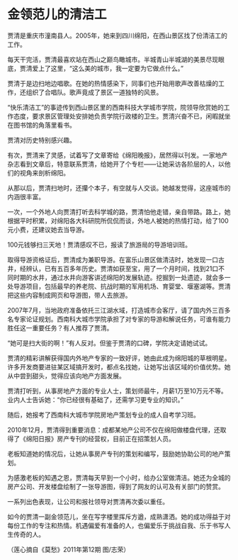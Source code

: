 # 金领范儿的清洁工

贾清是重庆市潼南县人。2005年，她来到四川绵阳，在西山景区找了份清洁工的工作。 

每天干完活，贾清最喜欢站在西山之巅鸟瞰城市。半城青山半城湖的美景尽现眼底，贾清爱上了这里，“这么美的城市，我一定要为它做点什么。” 

贾清于是边扫地边唱歌。在她的热情感染下，同事们也开始用歌声改善枯燥的工作，还组织了合唱队。歌声竟成了景区一道独特的风景。 

“快乐清洁工”的事迹传到西山景区里的西南科技大学城市学院，院领导欣赏她的工作态度，要求景区管理处安排她负责学院行政楼的卫生。贾清兴奋不已，闲暇就坐在图书馆的角落里看书。 

贾清对历史特别感兴趣。 

有次，贾清来了灵感，试着写了文章寄给《绵阳晚报》，居然得以刊发。一家地产杂志看到文章后，特意联系贾清，给她开了个专栏——让她采访各阶层的人，以他们的视角来剖析绵阳。 

从那以后，贾清扫地时，还攥个本子，有空就与人交谈。她越发觉得，这座城市的内涵很丰富。 

一次，一个外地人向贾清打听去科学城的路，贾清怕他走错，亲自带路。路上，她根据平时积累，对绵阳各大科研院所侃侃而谈，外地人被她的热情打动，给了100元小费，还建议她去当导游。 

100元钱够扫三天地！贾清感叹不已，报读了旅游局的导游培训班。 

取得导游资格证后，贾清成为兼职导游。在富乐山景区做清洁时，她发现一口古井，经辨认，已有五百多年历史。贾清如获至宝，用了一个月时间，找到21口不同时期的水井，通过水井向游客讲述绵阳的发展轨迹。挖掘到一处遗迹，就会多一处导游项目，包括最早的养老院、抗战时期的军用机场、育婴堂、堰塞湖等。贾清把这些内容制成网页和导游图，带人去旅游。 

2007年7月，当地政府准备依托三江湖水域，打造城市会客厅，请了国内外三百多名专家论证规划。西南科大城市学院承担了对专家的导游和解说任务，可谁有能力胜任这一重要任务？有人推荐了贾清。 

“她可是扫大街的啊！”有人反对。但鉴于贾清的口碑，学院决定请她试试。 

贾清的精彩讲解获得国内外地产专家的一致好评，她由此成为绵阳城的草根明星。许多开发商要进驻某区域搞开发时，都点名找她，让她写出该区域的价值优势。她从中尝到甜头，觉得应该向地产方面发展。 

贾清打听到，从事房地产方面的专业人士，策划师最牛，月薪1万至10万元不等。业内人士告诉她：“你已经很有基础了，还需学习更专业的知识。” 

随后，她报考了西南科大城市学院房地产策划专业的成人自考学习班。 

2010年12月，贾清得到重要消息：成都某地产公司不仅在绵阳做楼盘代理，还取得了《绵阳日报》房产专刊的经营权，目前正在招策划人员。 

老板知道她的情况后，让她从事房产专刊的策划和编写，鼓励她协助公司的地产策划。 

为感激老板的知遇之恩，贾清每天早到一个小时，给办公室做清洁。她还为全城的房产公司、开发楼盘绘制了一张导游图，得到了网友的认可及有关部门的赞赏。 

一系列出色表现，让公司和报社领导对贾清再次委以重任。 

如今的贾清一副金领范儿，坐在写字楼里挥斥方遒，成熟潇洒。她的成功得益于对每份工作的专注和热情。机遇偏爱有准备的人，也偏爱乐于挑战自我、乐于书写人生传奇的人。 

（莲心摘自《莫愁》2011年第12期 图/志荣）
